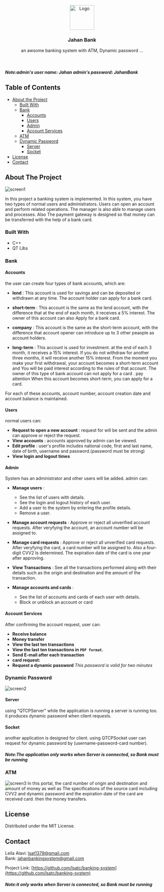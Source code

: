
<br />
<p align="center">
    <img src="https://user-images.githubusercontent.com/60937471/92208053-9ed21400-ee9f-11ea-8084-5f6b54372ea6.jpg" alt="Logo" width="80" height="80">
  

  <h3 align="center">Jahan Bank</h3>

  <p align="center">
an awsome banking system with ATM, Dynamic password ...    <br />
<br />
<br />

  </p>
</p>

##### Note:admin's user name: Jahan admin's password: JahanBank



## Table of Contents

* [About the Project](#about-the-project)
  * [Built With](#built-with)
  * [Bank](#bank)
    * [Accounts](#Accounts)
    * [Users](#Users)
    * [Admin](#Admin)
    * [Account Services](#Account-Services)
  * [ATM](#ATM)
  * [Dynamic Password](#Dynamic-Password)
    * [Server](#Server)
    * [Socket](#Socket)
* [License](#license)
* [Contact](#contact)



## About The Project
![screen1](https://user-images.githubusercontent.com/60937471/92209672-a47d2900-eea2-11ea-8de1-9a691f422065.PNG)

In this project a banking system is implemented. In this system, you have two types of normal users and administrators.
Users can open an account and perform related operations. The manager is also able to manage users and processes. Also
The payment gateway is designed so that money can be transferred with the help of a bank card.
 

### Built With

* C++
* QT Libs

### Bank

#### Accounts
the user can create four types of bank accounts, which are:  
* **lend** : This account is used for savings and can be deposited or withdrawn at any time. The account holder can apply for a bank card.

* **short-term** : This account is the same as the lend account, with the difference that at the end of each month, it receives a 5% interest. The owner of this account can also
Apply for a bank card.
* **company** : This account is the same as the short-term account, with the difference that account opener can introduce up to 3 other peaople as account holders.
* **long-term** : This account is used for investment. at the end of each 3 month, it receives a 15% interest. If you do not withdraw for another three months, it will receive another 15% interest. From the moment you make your first withdrawal, your account becomes a short-term account and
You will be paid interest according to the rules of that account. The owner of this type of bank account can not apply for a card . pay attention When this account becomes short-term, you can apply for a card.



 For each of these accounts, account number, account creation date and account balance is maintained.


#### Users
 normal users can:
 * **Request to open a new account** : request for will be sent and the admin can approve or reject the request.
 * **View accounts** : accounts approved by admin can be viewed.
 * **Edit profile** : user's profile includes national code, first and last name, date of birth, username and password.(password must be strong) 
 * **View login and logout times**

#### Admin
System has an administrator and other users will be added. admin can:

* **Manage users** :
  * See the list of users with details.
  * See the login and logout history of each user.
  * Add a user to the system by entering the profile details.
  * Remove a user.
 
* **Manage account requests** : Approve or reject all unverified account requests. After veryfying the account, an account number will be assigned to.
* **Manage card requests** : Approve or reject all unverified card requests. After veryfying the card, a card number will be assigned to. Also a four-digit CVV2
Is determined. The expiration date of the card is one year after approving.
* **View Transactions** : See all the transactions performed along with their details such as the origin and destination and the amount of the transaction.
* **Manage accounts and cards** :
  * See the list of accounts and cards of each user with details.
  * Block or unblock an account or card

#### Account Services
After confirming the account request, user can:
 * **Receive balance**
 * **Money transfer**
 * **View the last ten transactions**
 * **View the last ten transactions in `PDF format`.**
 * **Send E-mail after each transaction**
 * **card request:**
 * **Request a dynamic password** 
 *This password is valid for two minutes*


### Dynamic Password
![screen2](https://user-images.githubusercontent.com/60937471/92209676-a5ae5600-eea2-11ea-9226-e8030e1d733c.PNG)
#### Server
using "QTCPServer" while the application is running a server is running too. it produces dynamic password when client requests.
#### Socket
another application is designed for client. using QTCPSocket user can request for dynamic password by (username-password-card number).

##### Note:The application only works when Server is connected, so Bank must be running
### ATM
![screen3](https://user-images.githubusercontent.com/60937471/92247198-20479780-eedc-11ea-8f05-9de7494e3884.PNG)
In this portal, the card number of origin and destination and amount of money as well as The specifications of the source card including CVV2 and dynamic password and the expiration date of the card are received card.
then the money transfers.
## License

Distributed under the MIT License.



## Contact



Leila Alavi: lsat1379@gmail.com
<br>
Bank: jahanbankingsystem@gmail.com

Project Link: [https://github.com/lsatc/banking-system](https://github.com/lsatc/banking-system)


##### Note:it only works when Server is connected, so Bank must be running
